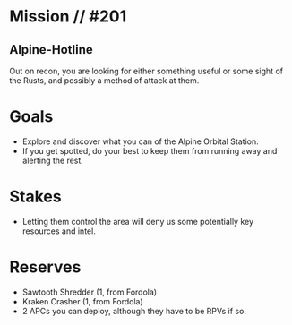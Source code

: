 # Mission // #201
## Alpine-Hotline

Out on recon, you are looking for either something useful or some sight of the Rusts, and possibly a method of attack at them.

# Goals
- Explore and discover what you can of the Alpine Orbital Station.
- If you get spotted, do your best to keep them from running away and alerting the rest.

# Stakes
- Letting them control the area will deny us some potentially key resources and intel.

# Reserves
- Sawtooth Shredder (1, from Fordola)
- Kraken Crasher (1, from Fordola)
- 2 APCs you can deploy, although they have to be RPVs if so.